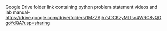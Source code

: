 Google Drive folder link containing python problem statement videos and lab manual- https://drive.google.com/drive/folders/1MZZAjh7sOCKzyMLtsn4WRC8vQOgoYdQA?usp=sharing
